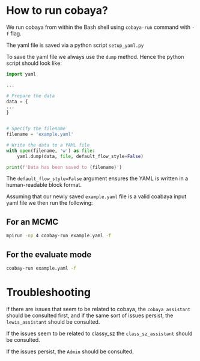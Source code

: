 # How to run cobaya?

We run cobaya from within the Bash shell using `cobaya-run` command with `-f` flag.

The yaml file is saved via a python script `setup_yaml.py`

To save the yaml file we always use the `dump` method. Hence the python script should look like:

```python
import yaml

...

# Prepare the data
data = {
...
}


# Specify the filename
filename = 'example.yaml'

# Write the data to a YAML file
with open(filename, 'w') as file:
    yaml.dump(data, file, default_flow_style=False)

print(f'Data has been saved to {filename}')
```

The `default_flow_style=False` argument ensures the YAML is written in a human-readable block format.

Assuming that our newly saved `example.yaml` file is a valid coabaya input yaml file we then run the following:

## For an MCMC

```bash
mpirun -np 4 coabay-run example.yaml -f
```


## For the evaluate mode

```bash
coabay-run example.yaml -f
```


# Troubleshooting

if there are issues that seem to be related to cobaya, the `cobaya_assistant` should be consulted first, and if the same sort of issues persist, the `lewis_assistant` should be consulted.

If the issues seem to be related to classy_sz the `class_sz_assistant` should be consulted.

If the issues persist, the `Admin` should be consulted.

